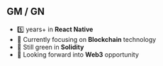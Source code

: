 ## GM / GN
- 5️⃣ years+ in **React Native**
- 🔬 Currently focusing on **Blockchain** technology
- 🌱 Still green in **Solidity**
- 🔭 Looking forward into **Web3** opportunity

<!--
**vendelocky/vendelocky** is a ✨ _special_ ✨ repository because its `README.md` (this file) appears on your GitHub profile.

Here are some ideas to get you started:

- 🔭 I’m currently working on ...
- 🌱 I’m currently learning ...
- 👯 I’m looking to collaborate on ...
- 🤔 I’m looking for help with ...
- 💬 Ask me about ...
- 📫 How to reach me: ...
- 😄 Pronouns: ...
- ⚡ Fun fact: ...
-->
